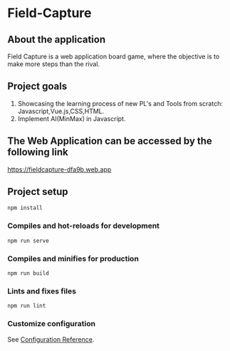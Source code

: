 # Field-Capture
## About the application
Field Capture is a web application board game, where the objective is to make more steps than the rival.
## Project goals
1. Showcasing the learning process of new PL's and Tools from scratch: Javascript,Vue.js,CSS,HTML.
2. Implement AI(MinMax) in Javascript.

## The Web Application can be accessed by the following link

https://fieldcapture-dfa9b.web.app


## Project setup
```
npm install
```

### Compiles and hot-reloads for development
```
npm run serve
```

### Compiles and minifies for production
```
npm run build
```

### Lints and fixes files
```
npm run lint
```

### Customize configuration
See [Configuration Reference](https://cli.vuejs.org/config/).
